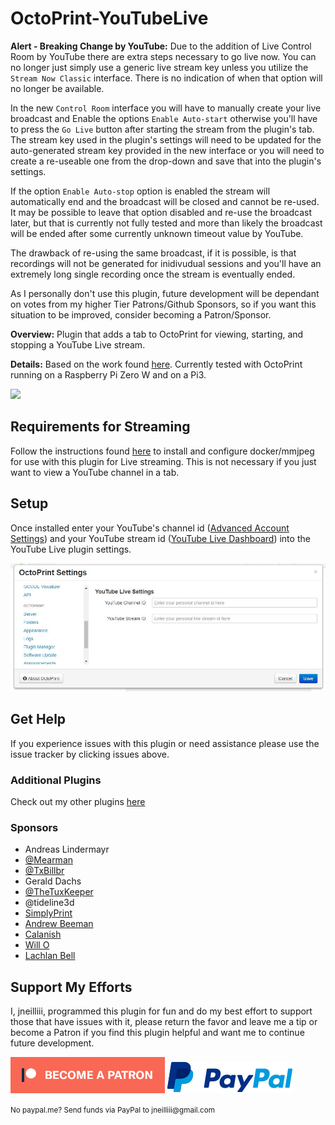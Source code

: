 # OctoPrint-YouTubeLive
**Alert - Breaking Change by YouTube:** Due to the addition of Live Control Room by YouTube there are extra steps necessary to go live now. You can no longer just simply use a generic live stream key unless you utilize the `Stream Now Classic` interface. There is no indication of when that option will no longer be available. 

In the new `Control Room` interface you will have to manually create your live broadcast and Enable the options `Enable Auto-start` otherwise you'll have to press the `Go Live` button after starting the stream from the plugin's tab. The stream key used in the plugin's settings will need to be updated for the auto-generated stream key provided in the new interface or you will need to create a re-useable one from the drop-down and save that into the plugin's settings.

If the option `Enable Auto-stop` option is enabled the stream will automatically end and the broadcast will be closed and cannot be re-used. It may be possible to leave that option disabled and re-use the broadcast later, but that is currently not fully tested and more than likely the broadcast will be ended after some currently unknown timeout value by YouTube.

The drawback of re-using the same broadcast, if it is possible, is that recordings will not be generated for inidivudual sessions and you'll have an extremely long single recording once the stream is eventually ended.

As I personally don't use this plugin, future development will be dependant on votes from my higher Tier Patrons/Github Sponsors, so if you want this situation to be improved, consider becoming a Patron/Sponsor.

**Overview:** Plugin that adds a tab to OctoPrint for viewing, starting, and stopping a YouTube Live stream. 

**Details:** Based on the work found [here](https://blog.alexellis.io/live-stream-with-docker/). Currently tested with OctoPrint running on a Raspberry Pi Zero W and on a Pi3. 

<img src="https://raw.githubusercontent.com/jneilliii/Octoprint-YouTubeLive/master/tab_screenshot.jpg">

## Requirements for Streaming
Follow the instructions found [here](docker_instructions.md) to install and configure docker/mmjpeg for use with this plugin for Live streaming. This is not necessary if you just want to view a YouTube channel in a tab.

## Setup
Once installed enter your YouTube's channel id ([Advanced Account Settings](https://www.youtube.com/account_advanced)) and your YouTube stream id ([YouTube Live Dashboard](https://www.youtube.com/live_dashboard)) into the YouTube Live plugin settings.

<img src="https://raw.githubusercontent.com/jneilliii/Octoprint-YouTubeLive/master/settings_screenshot.jpg">

## Get Help

If you experience issues with this plugin or need assistance please use the issue tracker by clicking issues above.

### Additional Plugins

Check out my other plugins [here](https://plugins.octoprint.org/by_author/#jneilliii)

### Sponsors
- Andreas Lindermayr
- [@Mearman](https://github.com/Mearman)
- [@TxBillbr](https://github.com/TxBillbr)
- Gerald Dachs
- [@TheTuxKeeper](https://github.com/thetuxkeeper)
- @tideline3d
- [SimplyPrint](https://simplyprint.dk/)
- [Andrew Beeman](https://github.com/Kiendeleo)
- [Calanish](https://github.com/calanish)
- [Will O](https://github.com/4wrxb)
- [Lachlan Bell](https://lachy.io/)
## Support My Efforts
I, jneilliii, programmed this plugin for fun and do my best effort to support those that have issues with it, please return the favor and leave me a tip or become a Patron if you find this plugin helpful and want me to continue future development.

[![Patreon](patreon-with-text-new.png)](https://www.patreon.com/jneilliii) [![paypal](paypal-with-text.png)](https://paypal.me/jneilliii)

<small>No paypal.me? Send funds via PayPal to jneilliii&#64;gmail&#46;com</small>
